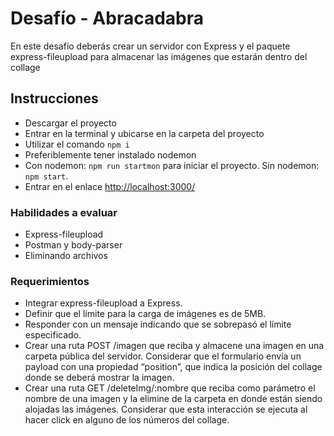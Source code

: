 # Desafío - Abracadabra

En este desafío deberás crear un servidor con Express y el paquete express-fileupload para almacenar las imágenes que estarán dentro del collage

## Instrucciones

- Descargar el proyecto
- Entrar en la terminal y ubicarse en la carpeta del proyecto
- Utilizar el comando `npm i`
- Preferiblemente tener instalado nodemon
- Con nodemon: `npm run startmon` para iniciar el proyecto. Sin nodemon: `npm start`.
- Entrar en el enlace [http://localhost:3000/](http://localhost:3000/)

### Habilidades a evaluar

 - Express-fileupload
 - Postman y body-parser
 - Eliminando archivos

### Requerimientos

- Integrar express-fileupload a Express.
- Definir que el límite para la carga de imágenes es de 5MB.
- Responder con un mensaje indicando que se sobrepasó el límite especificado.
- Crear una ruta POST /imagen que reciba y almacene una imagen en una carpeta pública del servidor. Considerar que el formulario envía un payload con una propiedad “position”, que indica la posición del collage donde se deberá mostrar la imagen.
- Crear una ruta GET /deleteImg/:nombre que reciba como parámetro el nombre de una imagen y la elimine de la carpeta en donde están siendo alojadas las imágenes. Considerar que esta interacción se ejecuta al hacer click en alguno de los números del collage.